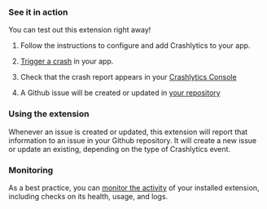 ### See it in action

You can test out this extension right away!

1.  Follow the instructions to configure and add Crashlytics to your app.

1.  [Trigger a crash](https://firebase.google.com/docs/crashlytics/test-implementation) in your app.

1.  Check that the crash report appears in your [Crashlytics Console](https://console.firebase.google.com/project/${param:PROJECT_ID}/crashlytics)

1.  A Github issue will be created or updated in [your repository](https://github.com/${param:GITHUB_REPOSITORY}/issues)

### Using the extension

Whenever an issue is created or updated, this extension will report that information to an issue in your Github repository.
It will create a new issue or update an existing, depending on the type of Crashlytics event.

### Monitoring

As a best practice, you can [monitor the activity](https://firebase.google.com/docs/extensions/manage-installed-extensions#monitor) of your installed extension, including checks on its health, usage, and logs.
